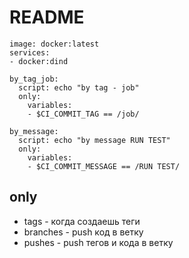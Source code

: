 # README

```
image: docker:latest
services:
- docker:dind

by_tag_job:
  script: echo "by tag - job"
  only:
    variables:
    - $CI_COMMIT_TAG == /job/
    
by_message:
  script: echo "by message RUN TEST"
  only:
    variables:
    - $CI_COMMIT_MESSAGE == /RUN TEST/    
```

## only
* tags - когда создаешь теги
* branches - push код в ветку
* pushes - push тегов и кода в ветку
